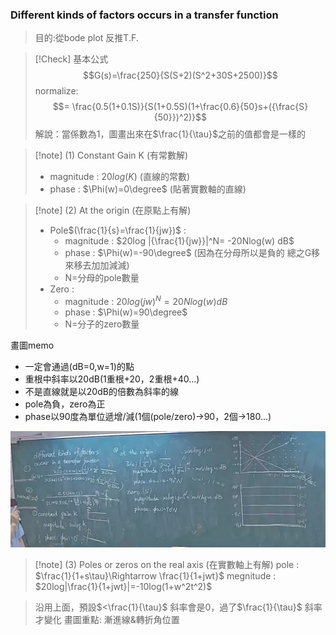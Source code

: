 ### Different kinds of factors occurs in a transfer function

>目的:從bode plot 反推T.F.


>[!Check] 基本公式
>$$G(s)=\frac{250}{S(S+2)(S^2+30S+2500)}$$
normalize:
$$= \frac{0.5(1+0.1S)}{S(1+0.5S)(1+\frac{0.6}{50}s+({\frac{S}{50}})^2)}$$
>解說：當係數為1，圖畫出來在$\frac{1}{\tau}$之前的值都會是一樣的

>[!note] (1)  Constant Gain K (有常數解)
>
>- magnitude : $20log(K)$   (直線的常數)
>- phase : $\Phi(w)=0\degree$  (貼著實數軸的直線)

>[!note] (2)  At the origin (在原點上有解)
>
>- Pole$(\frac{1}{s}=\frac{1}{jw})$ : 
>	- magnitude : $20log |{\frac{1}{jw}}|^N= -20Nlog(w) dB$
>	- phase : $\Phi(w)=-90\degree$ (因為在分母所以是負的 總之G移來移去加加減減)
>	- N=分母的pole數量
>- Zero : 
>	- magnitude : $20log {(jw)}^N= 20Nlog(w) dB$
>	- phase : $\Phi(w)=90\degree$
>	- N=分子的zero數量

畫圖memo
- 一定會通過(dB=0,w=1)的點
- 重根中斜率以20dB(1重根+20，2重根+40...)
- 不是直線就是以20dB的倍數為斜率的線
- pole為負，zero為正
- phase以90度為單位遞增/減(1個(pole/zero)->90，2個->180...)

![image.png](https://raw.githubusercontent.com/Ash0645/image_remote/main/202306060013572.png)

>[!note] (3) Poles or zeros on the real axis (在實數軸上有解)
>pole : $\frac{1}{1+s\tau}\Rightarrow \frac{1}{1+jwt}$
>megnitude  : $20log|\frac{1}{1+jwt}|=-10log(1+w^2t^2)$

>沿用上面，預設$<\frac{1}{\tau}$ 斜率會是0，過了$\frac{1}{\tau}$ 斜率才變化 
>畫圖重點: 漸進線&轉折角位置